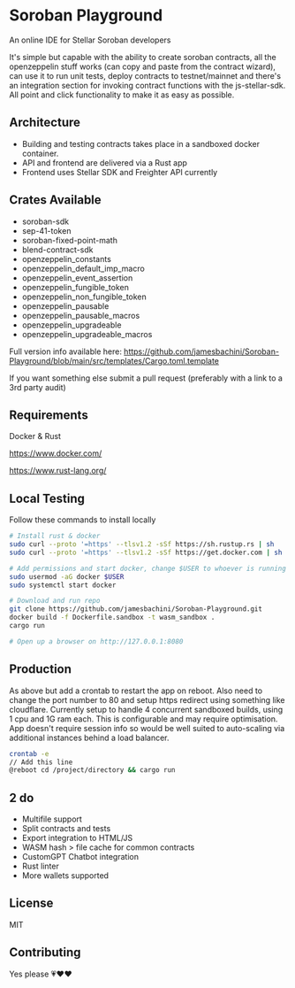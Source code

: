 # Soroban Playground

An online IDE for Stellar Soroban developers

It's simple but capable with the ability to create soroban contracts, all the openzeppelin stuff works (can copy and paste from the contract wizard), can use it to run unit tests, deploy contracts to testnet/mainnet and there's an integration section for invoking contract functions with the js-stellar-sdk. All point and click functionality to make it as easy as possible.

## Architecture

- Building and testing contracts takes place in a sandboxed docker container.
- API and frontend are delivered via a Rust app
- Frontend uses Stellar SDK and Freighter API currently

## Crates Available

- soroban-sdk
- sep-41-token
- soroban-fixed-point-math
- blend-contract-sdk
- openzeppelin_constants
- openzeppelin_default_imp_macro
- openzeppelin_event_assertion
- openzeppelin_fungible_token
- openzeppelin_non_fungible_token
- openzeppelin_pausable
- openzeppelin_pausable_macros
- openzeppelin_upgradeable
- openzeppelin_upgradeable_macros

Full version info available here: https://github.com/jamesbachini/Soroban-Playground/blob/main/src/templates/Cargo.toml.template

If you want something else submit a pull request (preferably with a link to a 3rd party audit)


## Requirements

Docker & Rust

https://www.docker.com/

https://www.rust-lang.org/


## Local Testing
Follow these commands to install locally

```bash
# Install rust & docker
sudo curl --proto '=https' --tlsv1.2 -sSf https://sh.rustup.rs | sh
sudo curl --proto '=https' --tlsv1.2 -sSf https://get.docker.com | sh

# Add permissions and start docker, change $USER to whoever is running it
sudo usermod -aG docker $USER
sudo systemctl start docker

# Download and run repo
git clone https://github.com/jamesbachini/Soroban-Playground.git
docker build -f Dockerfile.sandbox -t wasm_sandbox .
cargo run

# Open up a browser on http://127.0.0.1:8080
```


## Production
As above but add a crontab to restart the app on reboot. Also need to change the port number to 80 and setup https redirect using something like cloudflare. Currently setup to handle 4 concurrent sandboxed builds, using 1 cpu and 1G ram each. This is configurable and may require optimisation. App doesn't require session info so would be well suited to auto-scaling via additional instances behind a load balancer.

```bash
crontab -e
// Add this line
@reboot cd /project/directory && cargo run
```


## 2 do
- Multifile support
- Split contracts and tests
- Export integration to HTML/JS
- WASM hash > file cache for common contracts
- CustomGPT Chatbot integration
- Rust linter
- More wallets supported


## License

MIT


## Contributing

Yes please 💗♥️❤️